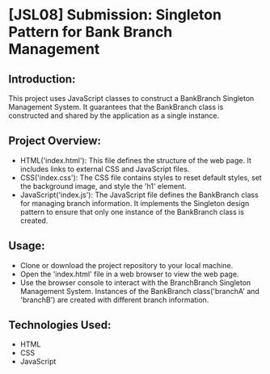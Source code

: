 # [JSL08] Submission: Singleton Pattern for Bank Branch Management

## Introduction:
This project uses JavaScript classes to construct a BankBranch Singleton Management System. It guarantees that the BankBranch class is constructed and shared by the application as a single instance.

## Project Overview:
* HTML('index.html'): This file defines the structure of the web page. It includes links to external CSS and JavaScript files.
* CSS('index.css'): The CSS file contains styles to reset default styles, set the background image, and style the 'h1' element.
* JavaScript('index.js'): The JavaScript file defines the BankBranch class for managing branch information. It implements the Singleton design pattern to ensure that only one instance of the BankBranch class is created.

## Usage:
* Clone or download the project repository to your local machine.
* Open the 'index.html' file in a web browser to view the web page.
* Use the browser console to interact with the BranchBranch Singleton Management System. Instances of the BankBranch class('branchA' and 'branchB') are created with different branch information.
  
## Technologies Used:
* HTML
* CSS
* JavaScript
